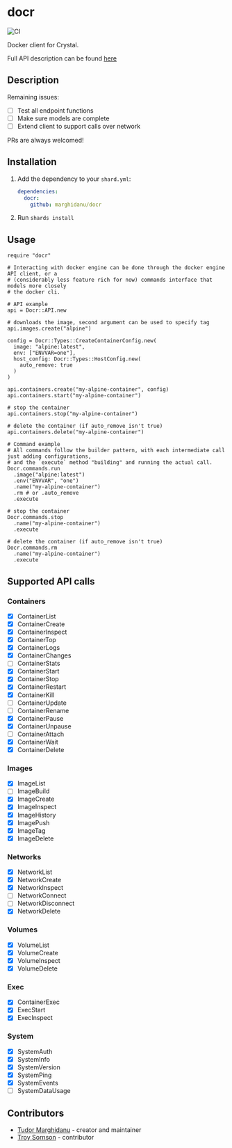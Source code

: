 # docr

![CI](https://github.com/marghidanu/docr/workflows/CI/badge.svg)

Docker client for Crystal. 

Full API description can be found [here](https://docs.docker.com/engine/api/v1.41/)

## Description

Remaining issues:

* [ ] Test all endpoint functions
* [ ] Make sure models are complete
* [ ] Extend client to support calls over network

PRs are always welcomed!

## Installation

1. Add the dependency to your `shard.yml`:

   ```yaml
   dependencies:
     docr:
       github: marghidanu/docr
   ```

2. Run `shards install`

## Usage

```crystal
require "docr"

# Interacting with docker engine can be done through the docker engine API client, or a
# (considerably less feature rich for now) commands interface that models more closely
# the docker cli.

# API example
api = Docr::API.new

# downloads the image, second argument can be used to specify tag
api.images.create("alpine")

config = Docr::Types::CreateContainerConfig.new(
  image: "alpine:latest",
  env: ["ENVVAR=one"],
  host_config: Docr::Types::HostConfig.new(
    auto_remove: true
  )
)

api.containers.create("my-alpine-container", config)
api.containers.start("my-alpine-container")

# stop the container
api.containers.stop("my-alpine-container")

# delete the container (if auto_remove isn't true)
api.containers.delete("my-alpine-container")

# Command example
# All commands follow the builder pattern, with each intermediate call just adding configurations,
# and the `execute` method "building" and running the actual call.
Docr.commands.run
  .image("alpine:latest")
  .env("ENVVAR", "one")
  .name("my-alpine-container")
  .rm # or .auto_remove
  .execute

# stop the container
Docr.commands.stop
  .name("my-alpine-container")
  .execute

# delete the container (if auto_remove isn't true)
Docr.commands.rm
  .name("my-alpine-container")
  .execute
```

## Supported API calls

### Containers

* [x] ContainerList
* [x] ContainerCreate
* [x] ContainerInspect
* [x] ContainerTop
* [x] ContainerLogs
* [x] ContainerChanges
* [ ] ContainerStats
* [x] ContainerStart
* [x] ContainerStop
* [x] ContainerRestart
* [x] ContainerKill
* [ ] ContainerUpdate
* [ ] ContainerRename
* [x] ContainerPause
* [x] ContainerUnpause
* [ ] ContainerAttach
* [x] ContainerWait
* [x] ContainerDelete

### Images

* [x] ImageList
* [ ] ImageBuild
* [x] ImageCreate
* [x] ImageInspect
* [x] ImageHistory
* [x] ImagePush
* [x] ImageTag
* [x] ImageDelete

### Networks

* [x] NetworkList
* [x] NetworkCreate
* [x] NetworkInspect
* [ ] NetworkConnect
* [ ] NetworkDisconnect
* [x] NetworkDelete

### Volumes

* [x] VolumeList
* [x] VolumeCreate
* [x] VolumeInspect
* [x] VolumeDelete

### Exec

* [x] ContainerExec
* [x] ExecStart
* [x] ExecInspect

### System

* [x] SystemAuth
* [x] SystemInfo
* [x] SystemVersion
* [x] SystemPing
* [x] SystemEvents
* [ ] SystemDataUsage

## Contributors

- [Tudor Marghidanu](https://github.com/marghidanu) - creator and maintainer
- [Troy Sornson](https://github.com/Vici37) - contributor